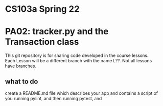 # CS103a Spring 22

# PA02: tracker.py and the Transaction class

This git repository is for sharing code developed in the course lessons.
Each Lesson will be a different branch with the name L??.
Not all lessons have branches.

## what to do
create a README.md file which describes your app and contains 
a script of you running pylint, and 
then running pytest, and 
